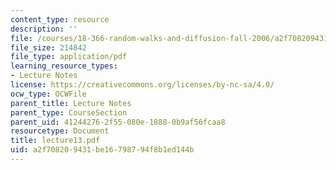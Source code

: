 ```yaml
---
content_type: resource
description: ''
file: /courses/18-366-random-walks-and-diffusion-fall-2006/a2f708209431be16798794f8b1ed144b_lecture13.pdf
file_size: 214842
file_type: application/pdf
learning_resource_types:
- Lecture Notes
license: https://creativecommons.org/licenses/by-nc-sa/4.0/
ocw_type: OCWFile
parent_title: Lecture Notes
parent_type: CourseSection
parent_uid: 41244276-2f55-080e-1888-0b9af56fcaa8
resourcetype: Document
title: lecture13.pdf
uid: a2f70820-9431-be16-7987-94f8b1ed144b
---
```

